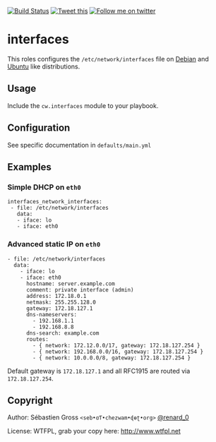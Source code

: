 <!--

---
lang: american
---
-->

[![Build Status](https://travis-ci.org/cw-ansible/cw.interfaces.svg?branch=master)](https://travis-ci.org/cw-ansible/cw.interfaces)
[![Tweet this](http://img.shields.io/badge/%20-Tweet-00aced.svg)](https://twitter.com/intent/tweet?tw_p=tweetbutton&via=renard_0&url=https%3A%2F%2Fgithub.com%2Fcw-ansible%2Fcw.interfaces&text=Configure%20network%20interfaces%20with%20%23ansible.)
[![Follow me on twitter](http://img.shields.io/badge/Twitter-Follow-00aced.svg)](https://twitter.com/intent/follow?region=follow_link&screen_name=renard_0&tw_p=followbutton)


# interfaces

This roles configures the `/etc/network/interfaces` file on
[Debian](http://debian.org) and [Ubuntu](http://ubuntu.com) like
distributions.
 
## Usage

Include the `cw.interfaces` module to your playbook.

## Configuration

See specific documentation in `defaults/main.yml`

## Examples

### Simple DHCP on `eth0`

    interfaces_network_interfaces:
     - file: /etc/network/interfaces
       data:
       - iface: lo
       - iface: eth0

### Advanced static IP on `eth0`

    - file: /etc/network/interfaces
      data:
        - iface: lo
        - iface: eth0
          hostname: server.example.com
          comment: private interface (admin)
          address: 172.18.0.1
          netmask: 255.255.128.0
          gateway: 172.18.127.1
          dns-nameservers:
            - 192.168.1.1
            - 192.168.8.8
          dns-search: example.com
          routes:
            - { network: 172.12.0.0/17, gateway: 172.18.127.254 } 
            - { network: 192.168.0.0/16, gateway: 172.18.127.254 }
            - { network: 10.0.0.0/8, gateway: 172.18.127.254 }


Default gateway is `172.18.127.1` and all RFC1915 are routed via
`172.18.127.254`.



## Copyright

Author: Sébastien Gross `<seb•ɑƬ•chezwam•ɖɵʈ•org>` [@renard_0](https://twitter.com/renard_0)

License: WTFPL, grab your copy here: http://www.wtfpl.net
